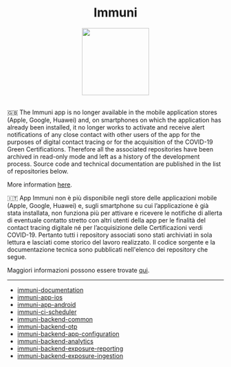 <h1 align="center">Immuni</h1>

<div align="center">
    <img widht="156" height="156" src="logo.png">
</div>

<br />

🇬🇧 The Immuni app is no longer available in the mobile application stores (Apple, Google, Huawei) and, on smartphones on which the application has already been installed, it no longer works to activate and receive alert notifications of any close contact with other users of the app for the purposes of digital contact tracing or for the acquisition of the COVID-19 Green Certifications. Therefore all the associated repositories have been archived in read-only mode and left as a history of the development process. Source code and technical documentation are published in the list of repositories below.

More information [here](https://www.salute.gov.it/portale/news/p3_2_1_1_1.jsp?lingua=italiano&menu=notizie&p=dalministero&id=6115).

🇮🇹 App Immuni non è più disponibile negli store delle applicazioni mobile (Apple, Google, Huawei) e, sugli smartphone su cui l’applicazione è già stata installata, non funziona più per attivare e ricevere le notifiche di allerta di eventuale contatto stretto con altri utenti della app per le finalità del contact tracing digitale né per l’acquisizione delle Certificazioni verdi COVID-19. Pertanto tutti i repository associati sono stati archiviati in sola lettura e lasciati come storico del lavoro realizzato. Il codice sorgente e la documentazione tecnica sono pubblicati nell'elenco dei repository che segue.

Maggiori informazioni possono essere trovate [qui](https://www.salute.gov.it/portale/news/p3_2_1_1_1.jsp?lingua=italiano&menu=notizie&p=dalministero&id=6115).

---

- [immuni-documentation](https://github.com/immuni-app/documentation)
- [immuni-app-ios](https://github.com/immuni-app/immuni-app-ios)
- [immuni-app-android](https://github.com/immuni-app/immuni-app-android)
- [immuni-ci-scheduler](https://github.com/immuni-app/immuni-ci-scheduler)
- [immuni-backend-common](https://github.com/immuni-app/immuni-backend-common)
- [immuni-backend-otp](https://github.com/immuni-app/immuni-backend-otp)
- [immuni-backend-app-configuration](https://github.com/immuni-app/immuni-backend-app-configuration)
- [immuni-backend-analytics](https://github.com/immuni-app/immuni-backend-analytics)
- [immuni-backend-exposure-reporting](https://github.com/immuni-app/immuni-backend-exposure-reporting)
- [immuni-backend-exposure-ingestion](https://github.com/immuni-app/immuni-backend-exposure-ingestion)

